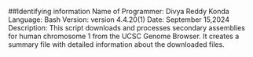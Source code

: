 ##Identifying information
Name of Programmer: Divya Reddy Konda
Language: Bash
Version: version 4.4.20(1)
Date: September 15,2024
Description: This script downloads and processes secondary assemblies for human chromosome 1 from the UCSC Genome Browser. It creates a summary file with detailed information about the downloaded files.



